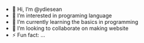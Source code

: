 - 👋 Hi, I’m @ydiesean
- 👀 I’m interested in programing language 
- 🌱 I’m currently learning the basics in programming 
- 💞️ I’m looking to collaborate on making website
- ⚡ Fun fact: ...

<!---
ydiesean/ydiesean is a ✨ special ✨ repository because its `README.md` (this file) appears on your GitHub profile.
You can click the Preview link to take a look at your changes.
--->
